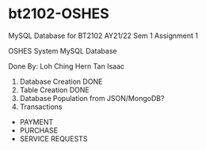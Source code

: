 # bt2102-OSHES
MySQL Database for BT2102 AY21/22 Sem 1 Assignment 1

OSHES System MySQL Database 

Done By:
Loh Ching Hern
Tan Isaac

1. Database Creation DONE
2. Table Creation DONE
3. Database Population from JSON/MongoDB?
4. Transactions
- PAYMENT
- PURCHASE
- SERVICE REQUESTS
